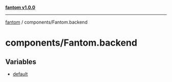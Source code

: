 [**fantom v1.0.0**](../../README.md)

***

[fantom](../../README.md) / components/Fantom.backend

# components/Fantom.backend

## Variables

- [default](variables/default.md)
